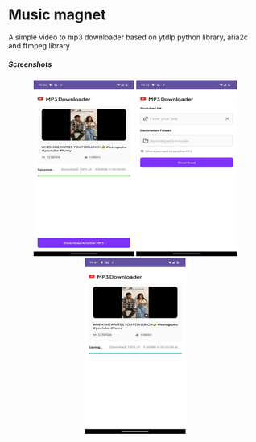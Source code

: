 # Music magnet
A simple video to mp3 downloader based on ytdlp python library, aria2c and ffmpeg library
<h5>Screenshots</h5>

<div align="center">
    <img src="/2.png" width="200px" height="350px"</img> 
     <img src="/3.png"width="200px" height="350px"</img>
     <img src="/1.png" width="200px" height="350px"</img>
</div>
